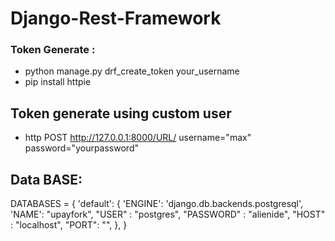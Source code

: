 # Django-Rest-Framework

### Token Generate :
- python manage.py drf_create_token your_username
- pip install httpie
## Token generate using custom user
- http POST http://127.0.0.1:8000/URL/ username="max" password="yourpassword"

## Data BASE:

DATABASES = {
    'default': {
        'ENGINE': 'django.db.backends.postgresql',
        'NAME': "upayfork",
        "USER" : "postgres",
        "PASSWORD" : "alienide",
        "HOST" : "localhost",
        "PORT": "",
    },
}
